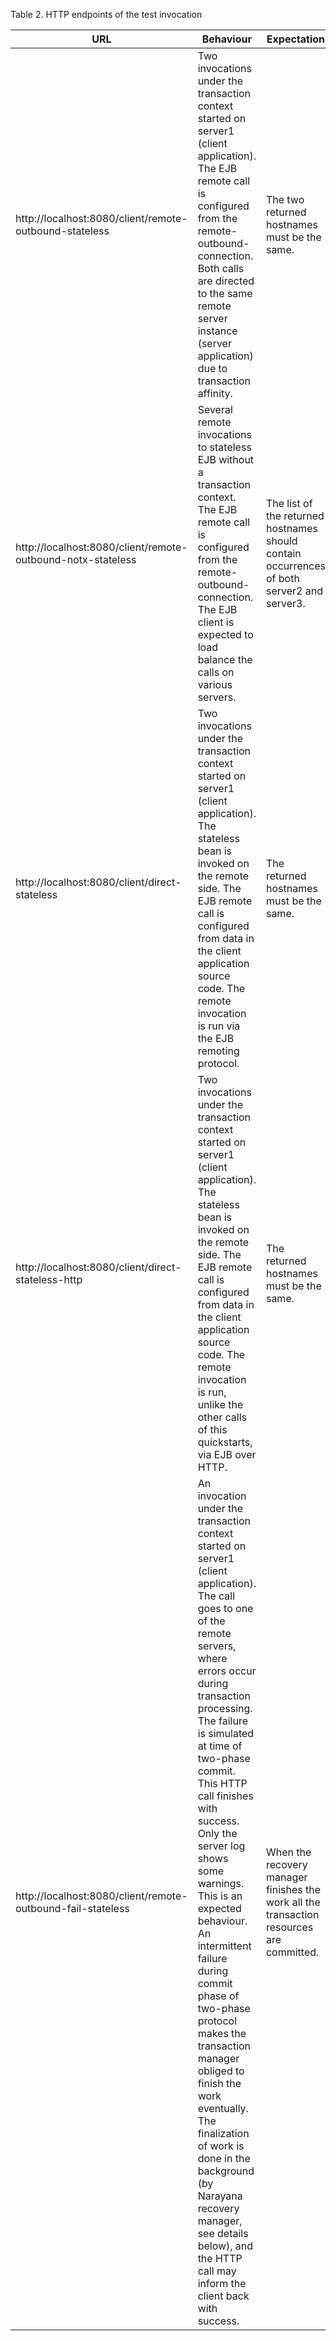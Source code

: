 Table 2. HTTP endpoints of the test invocation

| URL                                                          | Behaviour                                                                                                                                                                                                                                                                                                                                                                                                                                                                                                                                                                                                                                                      | Expectation                                                                                |
|--------------------------------------------------------------|----------------------------------------------------------------------------------------------------------------------------------------------------------------------------------------------------------------------------------------------------------------------------------------------------------------------------------------------------------------------------------------------------------------------------------------------------------------------------------------------------------------------------------------------------------------------------------------------------------------------------------------------------------------|--------------------------------------------------------------------------------------------|
| http://localhost:8080/client/remote-outbound-stateless       | Two invocations under the transaction context started on server1 (client application). The EJB remote call is configured from the remote-outbound-connection. Both calls are directed to the same remote server instance (server application) due to transaction affinity.                                                                                                                                                                                                                                                                                                                                                                                     | The two returned hostnames must be the same.                                               |
| http://localhost:8080/client/remote-outbound-notx-stateless  | Several remote invocations to stateless EJB without a transaction context. The EJB remote call is configured from the remote-outbound-connection. The EJB client is expected to load balance the calls on various servers.                                                                                                                                                                                                                                                                                                                                                                                                                                     | The list of the returned hostnames should contain occurrences of both server2 and server3. |
| http://localhost:8080/client/direct-stateless                | Two invocations under the transaction context started on server1 (client application). The stateless bean is invoked on the remote side. The EJB remote call is configured from data in the client application source code. The remote invocation is run via the EJB remoting protocol.                                                                                                                                                                                                                                                                                                                                                                        | The returned hostnames must be the same.                                                   |
| http://localhost:8080/client/direct-stateless-http           | Two invocations under the transaction context started on server1 (client application). The stateless bean is invoked on the remote side. The EJB remote call is configured from data in the client application source code. The remote invocation is run, unlike the other calls of this quickstarts, via EJB over HTTP.                                                                                                                                                                                                                                                                                                                                       | The returned hostnames must be the same.                                                   |
| http://localhost:8080/client/remote-outbound-fail-stateless  | An invocation under the transaction context started on server1 (client application). The call goes to one of the remote servers, where errors occur during transaction processing. The failure is simulated at time of two-phase commit. This HTTP call finishes with success. Only the server log shows some warnings. This is an expected behaviour. An intermittent failure during commit phase of two-phase protocol makes the transaction manager obliged to finish the work eventually. The finalization of work is done in the background (by Narayana recovery manager, see details below), and the HTTP call may inform the client back with success. | When the recovery manager finishes the work all the transaction resources are committed.   |
